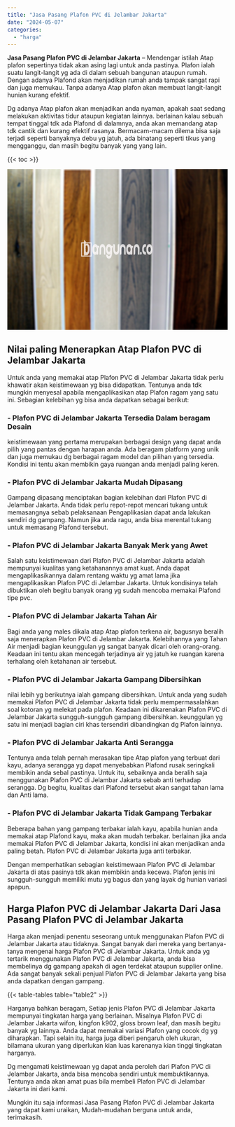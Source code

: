 ```yaml
---
title: "Jasa Pasang Plafon PVC di Jelambar Jakarta"
date: "2024-05-07"
categories: 
  - "harga"
---
```


**Jasa Pasang Plafon PVC di Jelambar Jakarta** – Mendengar istilah Atap plafon sepertinya tidak akan asing lagi untuk anda pastinya. Plafon ialah suatu langit-langit yg ada di dalam sebuah bangunan ataupun rumah. Dengan adanya Plafond akan menjadikan rumah anda tampak sangat rapi dan juga memukau. Tanpa adanya Atap plafon akan membuat langit-langit hunian kurang efektif.

Dg adanya Atap plafon akan menjadikan anda nyaman, apakah saat sedang melakukan aktivitas tidur ataupun kegiatan lainnya. berlainan kalau sebuah tempat tinggal tdk ada Plafond di dalamnya, anda akan memandang atap tdk cantik dan kurang efektif rasanya. Bermacam-macam dilema bisa saja terjadi seperti banyaknya debu yg jatuh, ada binatang seperti tikus yang mengganggu, dan masih begitu banyak yang yang lain.

{{< toc >}}

![Jasa Pasang Plafon PVC di Jelambar Jakarta](/images/flafond-pvc-murah28.png)

## Nilai paling Menerapkan Atap Plafon PVC di Jelambar Jakarta

Untuk anda yang memakai atap Plafon PVC di Jelambar Jakarta tidak perlu khawatir akan keistimewaan yg bisa didapatkan. Tentunya anda tdk mungkin menyesal apabila mengaplikasikan atap Plafon ragam yang satu ini. Sebagian kelebihan yg bisa anda dapatkan sebagai berikut:

### \- Plafon PVC di Jelambar Jakarta Tersedia Dalam beragam Desain

keistimewaan yang pertama merupakan berbagai design yang dapat anda pilih yang pantas dengan harapan anda. Ada beragam platform yang unik dan juga memukau dg berbagai ragam model dan pilihan yang tersedia. Kondisi ini tentu akan membikin gaya ruangan anda menjadi paling keren.

### \- Plafon PVC di Jelambar Jakarta Mudah Dipasang

Gampang dipasang menciptakan bagian kelebihan dari Plafon PVC di Jelambar Jakarta. Anda tidak perlu repot-repot mencari tukang untuk memasangnya sebab pelaksanaan Pengaplikasian dapat anda lakukan sendiri dg gampang. Namun jika anda ragu, anda bisa merental tukang untuk memasang Plafond tersebut.

### \- Plafon PVC di Jelambar Jakarta Banyak Merk yang Awet

Salah satu keistimewaan dari Plafon PVC di Jelambar Jakarta adalah mempunyai kualitas yang ketahanannya amat kuat. Anda dapat mengaplikasikannya dalam rentang waktu yg amat lama jika mengaplikasikan Plafon PVC di Jelambar Jakarta. Untuk kondisinya telah dibuktikan oleh begitu banyak orang yg sudah mencoba memakai Plafond tipe pvc.

### \- Plafon PVC di Jelambar Jakarta Tahan Air

Bagi anda yang males dikala atap Atap plafon terkena air, bagusnya beralih saja menerapkan Plafon PVC di Jelambar Jakarta. Kelebihannya yang Tahan Air menjadi bagian keunggulan yg sangat banyak dicari oleh orang-orang. Keadaan ini tentu akan mencegah terjadinya air yg jatuh ke ruangan karena terhalang oleh ketahanan air tersebut.

### \- Plafon PVC di Jelambar Jakarta Gampang Dibersihkan

nilai lebih yg berikutnya ialah gampang dibersihkan. Untuk anda yang sudah memakai Plafon PVC di Jelambar Jakarta tidak perlu mempermasalahkan soal kotoran yg melekat pada plafon. Keadaan ini dikarenakan Plafon PVC di Jelambar Jakarta sungguh-sungguh gampang dibersihkan. keunggulan yg satu ini menjadi bagian ciri khas tersendiri dibandingkan dg Plafon lainnya.

### \- Plafon PVC di Jelambar Jakarta Anti Serangga

Tentunya anda telah pernah merasakan tipe Atap plafon yang terbuat dari kayu, adanya serangga yg dapat menyebabkan Plafond rusak seringkali membikin anda sebal pastinya. Untuk itu, sebaiknya anda beralih saja menggunakan Plafon PVC di Jelambar Jakarta sebab anti terhadap serangga. Dg begitu, kualitas dari Plafond tersebut akan sangat tahan lama dan Anti lama.

### \- Plafon PVC di Jelambar Jakarta Tidak Gampang Terbakar

Beberapa bahan yang gampang terbakar ialah kayu, apabila hunian anda memakai atap Plafond kayu, maka akan mudah terbakar. berlainan jika anda memakai Plafon PVC di Jelambar Jakarta, kondisi ini akan menjadikan anda paling betah. Plafon PVC di Jelambar Jakarta juga anti terbakar.

Dengan memperhatikan sebagian keistimewaan Plafon PVC di Jelambar Jakarta di atas pasinya tdk akan membikin anda kecewa. Plafon jenis ini sungguh-sungguh memiliki mutu yg bagus dan yang layak dg hunian variasi apapun.

## Harga Plafon PVC di Jelambar Jakarta Dari Jasa Pasang Plafon PVC di Jelambar Jakarta

Harga akan menjadi penentu seseorang untuk menggunakan Plafon PVC di Jelambar Jakarta atau tidaknya. Sangat banyak dari mereka yang bertanya-tanya mengenai harga Plafon PVC di Jelambar Jakarta. Untuk anda yg tertarik menggunakan Plafon PVC di Jelambar Jakarta, anda bisa membelinya dg gampang apakah di agen terdekat ataupun supplier online. Ada sangat banyak sekali penjual Plafon PVC di Jelambar Jakarta yang bisa anda dapatkan dengan gampang.

{{< table-tables table="table2" >}}

Harganya bahkan beragam, Setiap jenis Plafon PVC di Jelambar Jakarta mempunyai tingkatan harga yang berlainan. Misalnya Plafon PVC di Jelambar Jakarta wifon, kingfon k902, gloss brown leaf, dan masih begitu banyak yg lainnya. Anda dapat memakai variasi Plafon yang cocok dg yg diharapkan. Tapi selain itu, harga juga diberi pengaruh oleh ukuran, bilamana ukuran yang diperlukan kian luas karenanya kian tinggi tingkatan harganya.

Dg mengamati keistimewaan yg dapat anda peroleh dari Plafon PVC di Jelambar Jakarta, anda bisa mencoba sendiri untuk membuktikannya. Tentunya anda akan amat puas bila membeli Plafon PVC di Jelambar Jakarta ini dari kami.

Mungkin itu saja informasi Jasa Pasang Plafon PVC di Jelambar Jakarta yang dapat kami uraikan, Mudah-mudahan berguna untuk anda, terimakasih.

